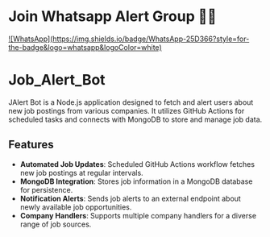 # Join Whatsapp Alert Group 🎉🎉
<a href="https://chat.whatsapp.com/BFtVPaizxKp8XZ6lOnMY54" >
![WhatsApp](https://img.shields.io/badge/WhatsApp-25D366?style=for-the-badge&logo=whatsapp&logoColor=white)
</a>

# Job_Alert_Bot

JAlert Bot is a Node.js application designed to fetch and alert users about new job postings from various companies. It utilizes GitHub Actions for scheduled tasks and connects with MongoDB to store and manage job data.

## Features

- **Automated Job Updates**: Scheduled GitHub Actions workflow fetches new job postings at regular intervals.
- **MongoDB Integration**: Stores job information in a MongoDB database for persistence.
- **Notification Alerts**: Sends job alerts to an external endpoint about newly available job opportunities.
- **Company Handlers**: Supports multiple company handlers for a diverse range of job sources.
